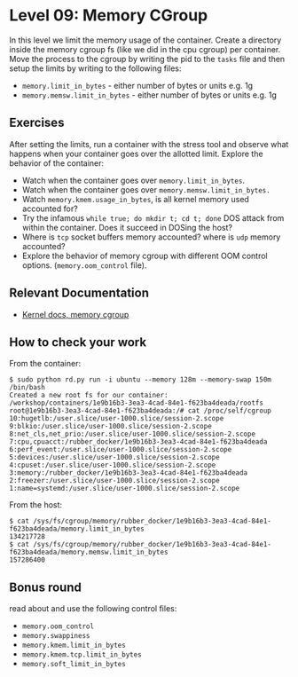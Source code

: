 # Level 09: Memory CGroup

In this level we limit the memory usage of the container.
Create a directory inside the memory cgroup fs (like we did in the cpu cgroup) per container.
Move the process to the cgroup by writing the pid to the `tasks` file and then setup the limits by writing to the following files:
- `memory.limit_in_bytes` - either number of bytes or units e.g. 1g
- `memory.memsw.limit_in_bytes` - either number of bytes or units e.g. 1g

## Exercises

After setting the limits, run a container with the stress tool and observe what happens when your container goes over the allotted limit.
Explore the behavior of the container:
- Watch when the container goes over `memory.limit_in_bytes`.
- Watch when the container goes over `memory.memsw.limit_in_bytes.`
- Watch `memory.kmem.usage_in_bytes`, is all kernel memory used accounted for?
- Try the infamous `while true; do mkdir t; cd t; done` DOS attack from within the container. Does it succeed in DOSing the host?
- Where is `tcp` socket buffers memory accounted? where is `udp` memory accounted?
- Explore the behavior of memory cgroup with different OOM control options. (`memory.oom_control` file).

## Relevant Documentation
- [Kernel docs, memory cgroup](https://www.kernel.org/doc/Documentation/cgroup-v1/memory.txt)


## How to check your work
From the container:
```
$ sudo python rd.py run -i ubuntu --memory 128m --memory-swap 150m /bin/bash
Created a new root fs for our container: /workshop/containers/1e9b16b3-3ea3-4cad-84e1-f623ba4deada/rootfs
root@1e9b16b3-3ea3-4cad-84e1-f623ba4deada:/# cat /proc/self/cgroup
10:hugetlb:/user.slice/user-1000.slice/session-2.scope
9:blkio:/user.slice/user-1000.slice/session-2.scope
8:net_cls,net_prio:/user.slice/user-1000.slice/session-2.scope
7:cpu,cpuacct:/rubber_docker/1e9b16b3-3ea3-4cad-84e1-f623ba4deada
6:perf_event:/user.slice/user-1000.slice/session-2.scope
5:devices:/user.slice/user-1000.slice/session-2.scope
4:cpuset:/user.slice/user-1000.slice/session-2.scope
3:memory:/rubber_docker/1e9b16b3-3ea3-4cad-84e1-f623ba4deada
2:freezer:/user.slice/user-1000.slice/session-2.scope
1:name=systemd:/user.slice/user-1000.slice/session-2.scope
```

From the host:
```
$ cat /sys/fs/cgroup/memory/rubber_docker/1e9b16b3-3ea3-4cad-84e1-f623ba4deada/memory.limit_in_bytes
134217728
$ cat /sys/fs/cgroup/memory/rubber_docker/1e9b16b3-3ea3-4cad-84e1-f623ba4deada/memory.memsw.limit_in_bytes
157286400
```

## Bonus round
read about and use the following control files:
- `memory.oom_control`
- `memory.swappiness`
- `memory.kmem.limit_in_bytes`
- `memory.kmem.tcp.limit_in_bytes`
- `memory.soft_limit_in_bytes`
